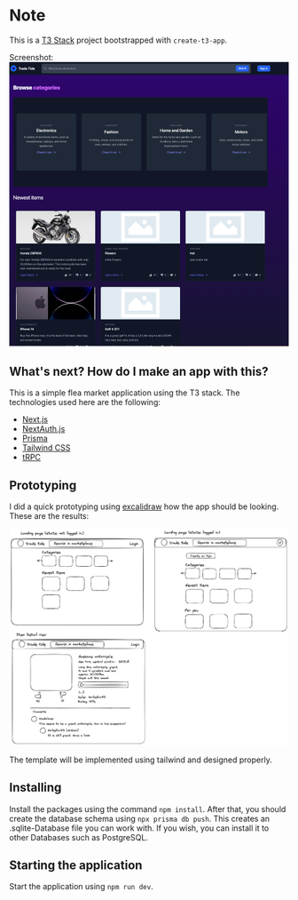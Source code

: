 # Note
This is a [T3 Stack](https://create.t3.gg/) project bootstrapped with `create-t3-app`.

Screenshot:
![./docs/](./docs/screenshot.png)

## What's next? How do I make an app with this?

This is a simple flea market application using the T3 stack. The technologies used here are the following:
- [Next.js](https://nextjs.org)
- [NextAuth.js](https://next-auth.js.org)
- [Prisma](https://prisma.io)
- [Tailwind CSS](https://tailwindcss.com)
- [tRPC](https://trpc.io)

## Prototyping

I did a quick prototyping using [excalidraw](https://excalidraw.com/) how the app should be looking. These are the results:


![./docs/](./docs/ui-design.png)

The template will be implemented using tailwind and designed properly.

## Installing
Install the packages using the command `npm install`. After that, you should create the database schema using `npx prisma db push`. This creates an .sqlite-Database file you can work with. If you wish, you can install it to other Databases such as PostgreSQL.

## Starting the application
Start the application using `npm run dev`.